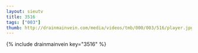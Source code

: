 ```yaml
--- 
layout: sieutv
title: 3516
tags: ["003"]
thumb: http://drainmainvein.com/media/videos/tmb/000/003/516/player.jpg
---
```

{% include drainmainvein key="3516" %} 
